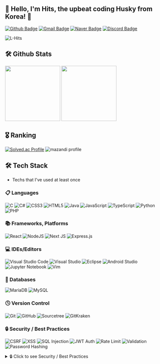 ## :wolf: Hello, I'm Hits, the upbeat coding Husky from Korea! 👋

[![Github Badge](https://img.shields.io/badge/-L--Hits-grey?style=flat&logo=github&logoColor=white&link=https://github.com/L-Hits/)](https://github.com/L-Hits/) 
[![Gmail Badge](https://img.shields.io/badge/-leechan753@gmail.com-c14438?style=flat&logo=Gmail&logoColor=white&link=mailto:leechan753@gmail.com)](mailto:leechan753@gmail.com)
[![Naver Badge](https://img.shields.io/badge/-dlcks2001@naver.com-03C75A?style=flat&logo=Naver&logoColor=white&link=mailto:dlcks2001@naver.com)](mailto:dlcks2001@naver.com)
[![Discord Badge](https://img.shields.io/badge/Discord-Hits%230328-7289DA?style=flat&logo=discord&logoColor=white)](https://discord.com/)

<p align="left"> <img src="https://komarev.com/ghpvc/?username=L-Hits&label=Profile%20views&color=0e75b6&style=flat" alt="L-Hits" /> </p>

## 🛠️ Github Stats
<p>
  <img height="180em"
       src="https://github-readme-stats.vercel.app/api?username=L-Hits&show_icons=true&include_all_commits=true&bg_color=30,333b52,4c5568&title_color=fff&text_color=fff">
  <img height="180em"
       src="https://github-readme-stats.vercel.app/api/top-langs/?username=L-Hits&layout=compact&bg_color=30,333b52,4c5568&title_color=fff&text_color=fff">
</p>

## 🎖️ Ranking
[![Solved.ac Profile](http://mazassumnida.wtf/api/generate_badge?boj=i89oi89o)](https://solved.ac/i89oi89o)
![mazandi profile](http://mazandi.herokuapp.com/api?handle=i89oi89o&theme=cold)

<!--
## 💬 About me
- 🌱 I’m 25seoul student
- ❤️ I love to code and read
-->

## 🛠 Tech Stack

- Techs that I've used at least once

### 📋 Languages
![C](https://img.shields.io/badge/c-%2300599C.svg?style=flat&logo=c&logoColor=white)
![C#](https://img.shields.io/badge/c%23-%23239120.svg?style=flat&logo=csharp&logoColor=white)
![CSS3](https://img.shields.io/badge/css3-%231572B6.svg?style=flat&logo=css3&logoColor=white)
![HTML5](https://img.shields.io/badge/html5-%23E34F26.svg?style=flat&logo=html5&logoColor=white)
![Java](https://img.shields.io/badge/java-%23ED8B00.svg?style=flat&logo=openjdk&logoColor=white)
![JavaScript](https://img.shields.io/badge/javascript-%23323330.svg?style=flat&logo=javascript&logoColor=%23F7DF1E)
![TypeScript](https://img.shields.io/badge/typescript-%23007ACC.svg?style=flat&logo=typescript&logoColor=white)
![Python](https://img.shields.io/badge/python-3670A0?style=flat&logo=python&logoColor=ffdd54)
![PHP](https://img.shields.io/badge/php-%23777BB4.svg?style=flat&logo=php&logoColor=white)

### 📚 Frameworks, Platforms
![React](https://img.shields.io/badge/react-%2320232a.svg?style=flat&logo=react&logoColor=%2361DAFB)
![NodeJS](https://img.shields.io/badge/node.js-6DA55F?style=flat&logo=node.js&logoColor=white)
![Next JS](https://img.shields.io/badge/Next-black?style=flat&logo=next.js&logoColor=white)
![Express.js](https://img.shields.io/badge/express.js-%23404d59.svg?style=flat&logo=express&logoColor=%2361DAFB)

### 💻 IDEs/Editors
![Visual Studio Code](https://img.shields.io/badge/Visual%20Studio%20Code-0078d7.svg?style=flat&logo=visual-studio-code&logoColor=white)
![Visual Studio](https://img.shields.io/badge/Visual%20Studio-5C2D91.svg?style=flat&logo=visual-studio&logoColor=white)
![Eclipse](https://img.shields.io/badge/Eclipse-FE7A16.svg?style=flat&logo=Eclipse&logoColor=white)
![Android Studio](https://img.shields.io/badge/android%20studio-346ac1?style=flat&logo=android%20studio&logoColor=white)
![Jupyter Notebook](https://img.shields.io/badge/jupyter-%23FA0F00.svg?style=flat&logo=jupyter&logoColor=white)
![Vim](https://img.shields.io/badge/VIM-%2311AB00.svg?style=flat&logo=vim&logoColor=white)

### 💾 Databases
![MariaDB](https://img.shields.io/badge/MariaDB-003545?style=flat&logo=mariadb&logoColor=white)
![MySQL](https://img.shields.io/badge/mysql-4479A1.svg?style=flat&logo=mysql&logoColor=white)

### 🕓 Version Control
![Git](https://img.shields.io/badge/git-%23F05033.svg?style=flat&logo=git&logoColor=white)
![GitHub](https://img.shields.io/badge/github-%23121011.svg?style=flat&logo=github&logoColor=white)
![Sourcetree](https://img.shields.io/badge/Sourcetree-%230052CC.svg?style=flat&logo=Sourcetree&logoColor=white)
![GitKraken](https://img.shields.io/badge/GitKraken-%230052CC.svg?style=flat&logo=GitKraken&logoColor=white)

### 🔒 Security / Best Practices

![CSRF](https://img.shields.io/badge/CSRF-Protection-blue?style=flat)
![XSS](https://img.shields.io/badge/XSS-Prevention-yellow?style=flat)
![SQL Injection](https://img.shields.io/badge/SQL_Injection-Prevention-orange?style=flat)
![JWT Auth](https://img.shields.io/badge/JWT-Authentication-4caf50?style=flat)
![Rate Limit](https://img.shields.io/badge/DoS-Mitigation-9c27b0?style=flat)
![Validation](https://img.shields.io/badge/Input-Validation-03a9f4?style=flat)
![Password Hashing](https://img.shields.io/badge/Password-Hashing-cddc39?style=flat)

<details>
<summary>🔒 Click to see Security / Best Practices </summary>
<br>

- **CSRF**  
  Utilizes the `csurf` middleware to generate and verify CSRF tokens, effectively preventing cross-site request forgery attacks.
- **XSS**  
  Implements HTML filtering and special character encoding using libraries like `sanitize-html` and `he` to prevent cross-site scripting attacks.
- **SQL Injection**  
  Employs parameter binding in `MariaDB`/`MySQL` queries and uses the `validator` library for input validation to mitigate SQL injection risks.
- **JWT Auth**  
  Uses `jsonwebtoken` along with the `authenticateToken` function to validate Access Tokens and authenticate users securely.
- **Rate Limiting**  
  Applies `express-rate-limit` to restrict the frequency of incoming requests, protecting against DoS (Denial-of-Service) attacks.
- **Validation**  
  Leverages the `validator` library to ensure proper input validation (e.g., for emails, numbers, strings).
- **Password Hashing**  
  Utilizes `bcrypt` to hash passwords, ensuring they are stored securely.
- **Role-based Access Control**  
  Uses the `authorizeAdmin` middleware to enforce access restrictions based on user roles (e.g., admin or superadmin).
- **Others**  
  Additional measures include configuring CORS with `cors`, safeguarding sensitive information with `dotenv`, and parsing cookies using `cookie-parser`.

<details>
<summary>🔒 한국어 설명 보기</summary>
<br>

- **CSRF**  
  `csurf` 미들웨어를 사용해 CSRF 토큰을 발급하고 검증하며, 요청 위조 공격을 방어합니다.
- **XSS**  
  `sanitize-html`, `he` 등의 라이브러리를 활용해 HTML을 필터링하거나 특수문자를 인코딩해 XSS 공격을 예방합니다.
- **SQL Injection**  
  `MariaDB`/`MySQL` 쿼리에서 파라미터 바인딩을 적용하고, `validator` 라이브러리로 입력값을 검증하여 SQL 인젝션을 방어합니다.
- **JWT Auth**  
  `jsonwebtoken`과 `authenticateToken` 함수를 사용해 Access Token을 검증하고, 사용자 인증을 안전하게 수행합니다.
- **Rate Limiting**  
  `express-rate-limit`을 이용해 요청 횟수를 제한, DoS(서비스 거부) 공격을 방어합니다.
- **Validation**  
  `validator` 라이브러리로 이메일, 숫자, 문자열 등의 입력값 유효성을 검사합니다.
- **Password Hashing**  
  `bcrypt` 라이브러리를 사용해 비밀번호를 해싱하여 안전하게 저장합니다.
- **Role-based Access Control**  
  `authorizeAdmin` 미들웨어를 통해 관리자(또는 슈퍼관리자) 권한을 확인하고 접근을 제한합니다.
- **기타**  
  `cors`로 CORS를 설정하고, `dotenv`로 민감 정보를 보호하며, `cookie-parser`로 쿠키를 파싱하는 등의 추가적인 보안 조치를 취하고 있습니다.

</details>

</details>








<!--
Here are some ideas to get you started:

- 🔭 I’m currently working on ...
- 🌱 I’m currently learning ...
- 👯 I’m looking to collaborate on ...
- 🤔 I’m looking for help with ...
- 💬 Ask me about ...
- 📫 How to reach me: ...
- 😄 Pronouns: ...
- ⚡ Fun fact: ...
-->
